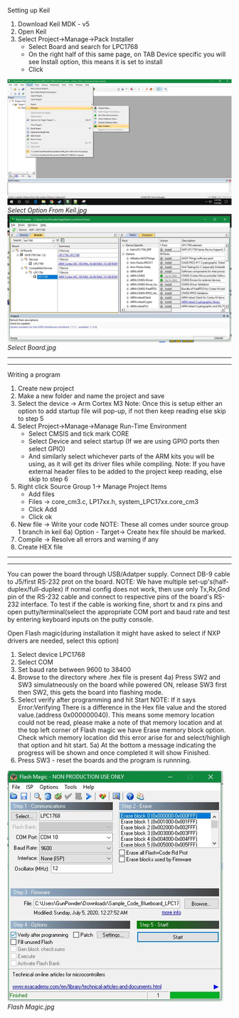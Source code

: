 Setting up Keil
1) Download Keil MDK - v5
2) Open Keil
3) Select Project->Manage->Pack Installer
	- Select Board and search for LPC1768
	- On the right half of this same page, on TAB Device specific you will see Install option, this means it is set to install
	- Click

![Alt text](https://github.com/samuelpio01/Embudding_LPC1768/blob/GS_Sachin/select1.png)<br>
*Select Option From Keil.jpg*
![Alt text](https://github.com/samuelpio01/Embudding_LPC1768/blob/GS_Sachin/select2.jpg)<br>
*Select Board.jpg*


-----------------------------------------------------------------------------------------------
-----------------------------------------------------------------------------------------------

Writing a program
1) Create new project
2) Make a new folder and name the project and save
3) Select the device -> Arm Cortex M3
Note: Once this is setup either an option to add startup file will pop-up, if not then keep reading else skip to step 5
4) Select Project->Manage->Manage Run-Time Environment
	- Select CMSIS and tick mark CORE
	- Select Device and select startup (If we are using GPIO ports then select GPIO)
	- And similarly select whichever parts of the ARM kits you will be using, as it will get its driver files while compiling.
Note: If you have external header files to be added to the project keep reading, else skip to step 6
5)	Right click Source Group 1-> Manage Project Items
	- Add files
	- Files -> core_cm3.c, LP17xx.h, system_LPC17xx.core_cm3
	- Click Add
	- Click ok
6) New file -> Write your code
NOTE: These all comes under source group 1 branch in keil
6a) Option - Target-> Create hex file should be marked.
7) Compile -> Resolve all errors and warning if any
8) Create HEX file


-----------------------------------------------------------------------------------------------
-----------------------------------------------------------------------------------------------

You can power the board through USB/Adatper supply. 
Connect DB-9 cable to J5/first RS-232 prot on the board.
NOTE: We have multiple set-up's(half-duplex/full-duplex) if normal config does not work, then use only Tx,Rx,Gnd pin of the RS-232 cable
and connect to respective pins of the board's RS-232 interface.
To test if the cable is working fine, short tx and rx pins and open putty/terminal(select the appropriate COM port and baud rate
and test by entering keyboard inputs on the putty console.


Open Flash magic(during installation it might have asked to select if NXP drivers are needed, select this option)
1) Select device LPC1768
2) Select COM
3) Set baud rate between 9600 to 38400
4) Browse to the directory where .hex file is present
4a) Press SW2 and SW3 simulatneously on the board while powered ON, release SW3 first then SW2, this gets the board into flashing mode.
5) Select verify after programming and hit Start
NOTE: If it says Error:Verifying There is a difference in the Hex file value and the stored value.(address 0x000000040).
This means some memory location could not be read, please make a note of that memory location and at the top left corner of
Flash magic we have Erase memory block option. Check which memory location did this error arise for and select/highligh that option and 
hit start.
5a) At the bottom a message indicating the progress will be shown and once completed it will show Finished.
6) Press SW3 - reset the boards and the program is runnning.

![Alt text](https://github.com/samuelpio01/Embudding_LPC1768/blob/GS_Sachin/Flashmagic.jpg)<br>
*Flash Magic.jpg*
